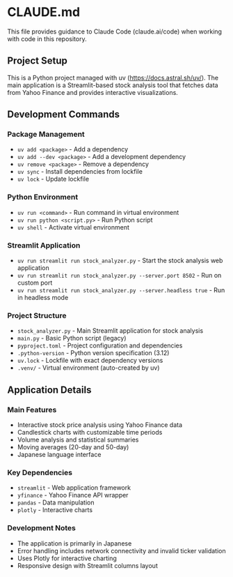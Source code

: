 # CLAUDE.md

This file provides guidance to Claude Code (claude.ai/code) when working with code in this repository.

## Project Setup

This is a Python project managed with uv (https://docs.astral.sh/uv/). The main application is a Streamlit-based stock analysis tool that fetches data from Yahoo Finance and provides interactive visualizations.

## Development Commands

### Package Management
- `uv add <package>` - Add a dependency
- `uv add --dev <package>` - Add a development dependency
- `uv remove <package>` - Remove a dependency
- `uv sync` - Install dependencies from lockfile
- `uv lock` - Update lockfile

### Python Environment
- `uv run <command>` - Run command in virtual environment
- `uv run python <script.py>` - Run Python script
- `uv shell` - Activate virtual environment

### Streamlit Application
- `uv run streamlit run stock_analyzer.py` - Start the stock analysis web application
- `uv run streamlit run stock_analyzer.py --server.port 8502` - Run on custom port
- `uv run streamlit run stock_analyzer.py --server.headless true` - Run in headless mode

### Project Structure
- `stock_analyzer.py` - Main Streamlit application for stock analysis
- `main.py` - Basic Python script (legacy)
- `pyproject.toml` - Project configuration and dependencies
- `.python-version` - Python version specification (3.12)
- `uv.lock` - Lockfile with exact dependency versions
- `.venv/` - Virtual environment (auto-created by uv)

## Application Details

### Main Features
- Interactive stock price analysis using Yahoo Finance data
- Candlestick charts with customizable time periods
- Volume analysis and statistical summaries
- Moving averages (20-day and 50-day)
- Japanese language interface

### Key Dependencies
- `streamlit` - Web application framework
- `yfinance` - Yahoo Finance API wrapper
- `pandas` - Data manipulation
- `plotly` - Interactive charts

### Development Notes
- The application is primarily in Japanese
- Error handling includes network connectivity and invalid ticker validation
- Uses Plotly for interactive charting
- Responsive design with Streamlit columns layout